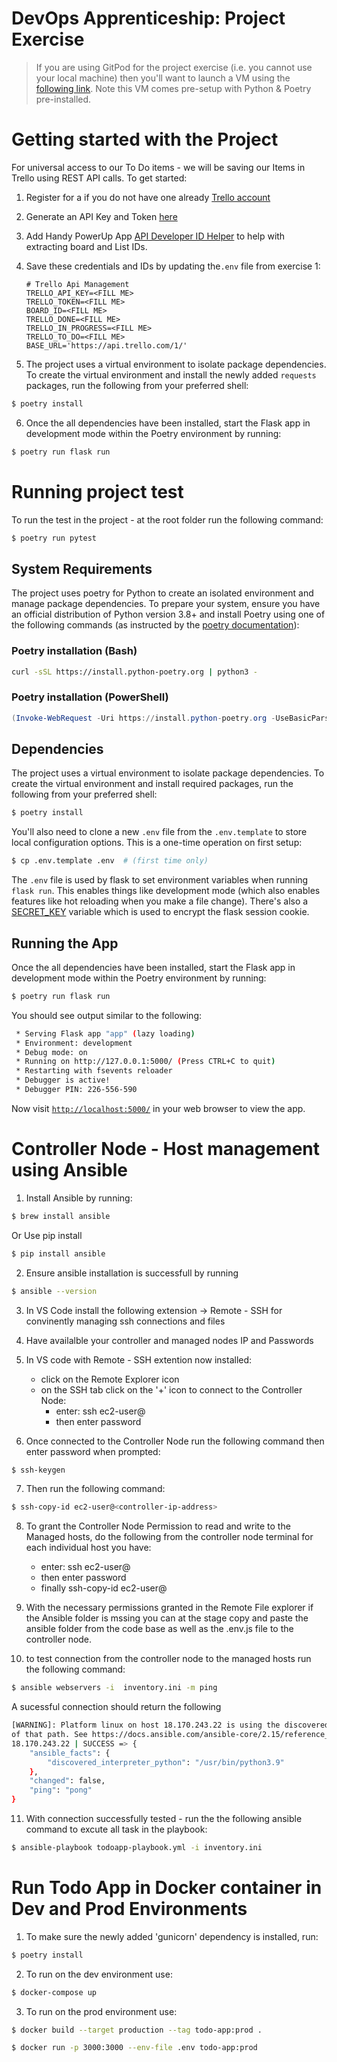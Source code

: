 # DevOps Apprenticeship: Project Exercise

> If you are using GitPod for the project exercise (i.e. you cannot use your local machine) then you'll want to launch a VM using the [following link](https://gitpod.io/#https://github.com/CorndelWithSoftwire/DevOps-Course-Starter). Note this VM comes pre-setup with Python & Poetry pre-installed.

# Getting started with the Project

For universal access to our To Do items - we will be saving our Items in Trello using REST API calls. To get started:

1. Register for a if you do not have one already [Trello account](https://trello.com/signup)

2. Generate an API Key and Token [here](https://trello.com/app-key)

3. Add Handy PowerUp App [API Developer ID Helper](https://trello.com/power-ups) to help with extracting board and List IDs.

4. Save these credentials and IDs by updating the`.env` file from exercise 1:

   ```
   # Trello Api Management
   TRELLO_API_KEY=<FILL ME>
   TRELLO_TOKEN=<FILL ME>
   BOARD_ID=<FILL ME>
   TRELLO_DONE=<FILL ME>
   TRELLO_IN_PROGRESS=<FILL ME>
   TRELLO_TO_DO=<FILL ME>
   BASE_URL='https://api.trello.com/1/'

   ```

5. The project uses a virtual environment to isolate package dependencies. To create the virtual environment and install the newly added `requests` packages, run the following from your preferred shell:

```bash
$ poetry install
```

6. Once the all dependencies have been installed, start the Flask app in development mode within the Poetry environment by running:

```bash
$ poetry run flask run
```

# Running project test

To run the test in the project - at the root folder run the following command:

```bash
$ poetry run pytest
```

## System Requirements

The project uses poetry for Python to create an isolated environment and manage package dependencies. To prepare your system, ensure you have an official distribution of Python version 3.8+ and install Poetry using one of the following commands (as instructed by the [poetry documentation](https://python-poetry.org/docs/#system-requirements)):

### Poetry installation (Bash)

```bash
curl -sSL https://install.python-poetry.org | python3 -
```

### Poetry installation (PowerShell)

```powershell
(Invoke-WebRequest -Uri https://install.python-poetry.org -UseBasicParsing).Content | py -
```

## Dependencies

The project uses a virtual environment to isolate package dependencies. To create the virtual environment and install required packages, run the following from your preferred shell:

```bash
$ poetry install
```

You'll also need to clone a new `.env` file from the `.env.template` to store local configuration options. This is a one-time operation on first setup:

```bash
$ cp .env.template .env  # (first time only)
```

The `.env` file is used by flask to set environment variables when running `flask run`. This enables things like development mode (which also enables features like hot reloading when you make a file change). There's also a [SECRET_KEY](https://flask.palletsprojects.com/en/1.1.x/config/#SECRET_KEY) variable which is used to encrypt the flask session cookie.

## Running the App

Once the all dependencies have been installed, start the Flask app in development mode within the Poetry environment by running:

```bash
$ poetry run flask run
```

You should see output similar to the following:

```bash
 * Serving Flask app "app" (lazy loading)
 * Environment: development
 * Debug mode: on
 * Running on http://127.0.0.1:5000/ (Press CTRL+C to quit)
 * Restarting with fsevents reloader
 * Debugger is active!
 * Debugger PIN: 226-556-590
```

Now visit [`http://localhost:5000/`](http://localhost:5000/) in your web browser to view the app.

# Controller Node - Host management using Ansible

1. Install Ansible by running:

```bash
$ brew install ansible
```

Or Use pip install

```bash
$ pip install ansible
```

2. Ensure ansible installation is successfull by running

```bash
$ ansible --version
```

3. In VS Code install the following extension -> Remote - SSH for convinently managing ssh connections and files

4. Have availalble your controller and managed nodes IP and Passwords

5. In VS code with Remote - SSH extention now installed:

   - click on the Remote Explorer icon
   - on the SSH tab click on the '+' icon to connect to the Controller Node:
     - enter: ssh ec2-user@<controller-ip-address>
     - then enter password

6. Once connected to the Controller Node run the following command then enter password when prompted:

```bash
$ ssh-keygen
```

7. Then run the following command:

```bash
$ ssh-copy-id ec2-user@<controller-ip-address>
```

8. To grant the Controller Node Permission to read and write to the Managed hosts, do the following from the controller node terminal for each individual host you have:

   - enter: ssh ec2-user@<host-ip-address>
   - then enter password
   - finally ssh-copy-id ec2-user@<host-ip-address>

9. With the necessary permissions granted in the Remote File explorer if the Ansible folder is mssing you can at the stage copy and paste the ansible folder from the code base as well as the .env.js file to the controller node.

10. to test connection from the controller node to the managed hosts run the following command:

```bash
$ ansible webservers -i  inventory.ini -m ping
```

A sucessful connection should return the following

```bash
[WARNING]: Platform linux on host 18.170.243.22 is using the discovered Python interpreter at /usr/bin/python3.9, but future installation of another Python interpreter could change the meaning
of that path. See https://docs.ansible.com/ansible-core/2.15/reference_appendices/interpreter_discovery.html for more information.
18.170.243.22 | SUCCESS => {
    "ansible_facts": {
        "discovered_interpreter_python": "/usr/bin/python3.9"
    },
    "changed": false,
    "ping": "pong"
}
```

11. With connection successfully tested - run the the following ansible command to excute all task in the playbook:

```bash
$ ansible-playbook todoapp-playbook.yml -i inventory.ini
```

# Run Todo App in Docker container in Dev and Prod Environments

1. To make sure the newly added 'gunicorn' dependency is installed, run:

```bash
$ poetry install
```

2. To run on the dev environment use:

```bash
$ docker-compose up
```

3. To run on the prod environment use:

```bash
$ docker build --target production --tag todo-app:prod .
```

```bash
$ docker run -p 3000:3000 --env-file .env todo-app:prod
```
